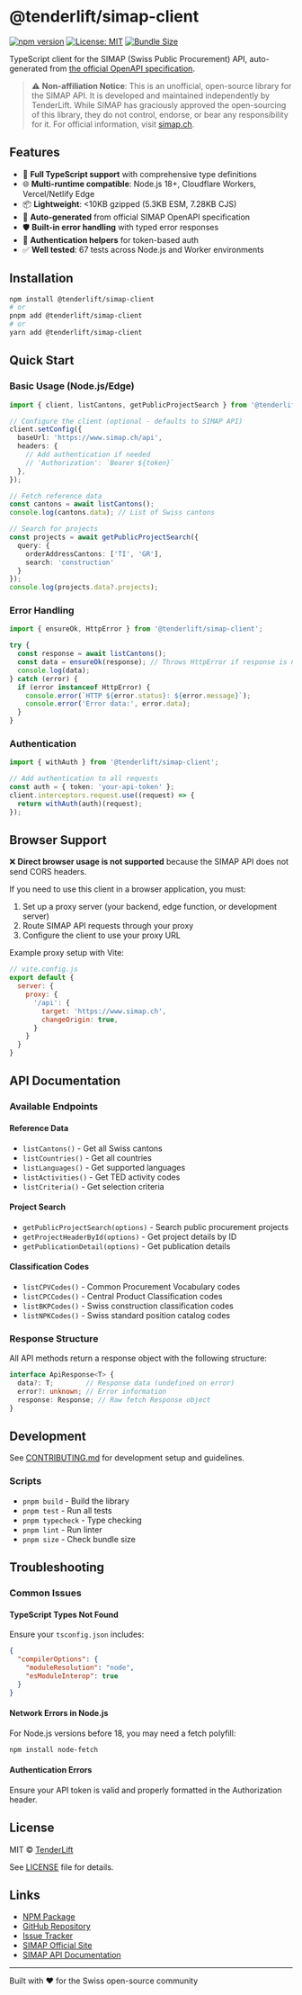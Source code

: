 # @tenderlift/simap-client

[![npm version](https://img.shields.io/npm/v/@tenderlift/simap-client.svg)](https://www.npmjs.com/package/@tenderlift/simap-client)
[![License: MIT](https://img.shields.io/badge/License-MIT-yellow.svg)](https://opensource.org/licenses/MIT)
[![Bundle Size](https://img.shields.io/bundlephobia/minzip/@tenderlift/simap-client)](https://bundlephobia.com/package/@tenderlift/simap-client)

TypeScript client for the SIMAP (Swiss Public Procurement) API, auto-generated from [the official OpenAPI specification](https://www.simap.ch/api/specifications/simap.yaml).

> ⚠️ **Non-affiliation Notice**: This is an unofficial, open-source library for the SIMAP API. It is developed and maintained independently by TenderLift. While SIMAP has graciously approved the open-sourcing of this library, they do not control, endorse, or bear any responsibility for it. For official information, visit [simap.ch](https://www.simap.ch).

## Features

- 🚀 **Full TypeScript support** with comprehensive type definitions
- 🌐 **Multi-runtime compatible**: Node.js 18+, Cloudflare Workers, Vercel/Netlify Edge
- 📦 **Lightweight**: <10KB gzipped (5.3KB ESM, 7.28KB CJS)
- 🔄 **Auto-generated** from official SIMAP OpenAPI specification
- 🛡️ **Built-in error handling** with typed error responses
- 🔑 **Authentication helpers** for token-based auth
- ✅ **Well tested**: 67 tests across Node.js and Worker environments

## Installation

```bash
npm install @tenderlift/simap-client
# or
pnpm add @tenderlift/simap-client
# or
yarn add @tenderlift/simap-client
```

## Quick Start

### Basic Usage (Node.js/Edge)

```typescript
import { client, listCantons, getPublicProjectSearch } from '@tenderlift/simap-client';

// Configure the client (optional - defaults to SIMAP API)
client.setConfig({
  baseUrl: 'https://www.simap.ch/api',
  headers: {
    // Add authentication if needed
    // 'Authorization': `Bearer ${token}`
  },
});

// Fetch reference data
const cantons = await listCantons();
console.log(cantons.data); // List of Swiss cantons

// Search for projects
const projects = await getPublicProjectSearch({
  query: {
    orderAddressCantons: ['TI', 'GR'],
    search: 'construction'
  }
});
console.log(projects.data?.projects);
```

### Error Handling

```typescript
import { ensureOk, HttpError } from '@tenderlift/simap-client';

try {
  const response = await listCantons();
  const data = ensureOk(response); // Throws HttpError if response is not ok
  console.log(data);
} catch (error) {
  if (error instanceof HttpError) {
    console.error(`HTTP ${error.status}: ${error.message}`);
    console.error('Error data:', error.data);
  }
}
```

### Authentication

```typescript
import { withAuth } from '@tenderlift/simap-client';

// Add authentication to all requests
const auth = { token: 'your-api-token' };
client.interceptors.request.use((request) => {
  return withAuth(auth)(request);
});
```

## Browser Support

❌ **Direct browser usage is not supported** because the SIMAP API does not send CORS headers.

If you need to use this client in a browser application, you must:
1. Set up a proxy server (your backend, edge function, or development server)
2. Route SIMAP API requests through your proxy
3. Configure the client to use your proxy URL

Example proxy setup with Vite:
```javascript
// vite.config.js
export default {
  server: {
    proxy: {
      '/api': {
        target: 'https://www.simap.ch',
        changeOrigin: true,
      }
    }
  }
}
```

## API Documentation

### Available Endpoints

#### Reference Data
- `listCantons()` - Get all Swiss cantons
- `listCountries()` - Get all countries
- `listLanguages()` - Get supported languages
- `listActivities()` - Get TED activity codes
- `listCriteria()` - Get selection criteria

#### Project Search
- `getPublicProjectSearch(options)` - Search public procurement projects
- `getProjectHeaderById(options)` - Get project details by ID
- `getPublicationDetail(options)` - Get publication details

#### Classification Codes
- `listCPVCodes()` - Common Procurement Vocabulary codes
- `listCPCCodes()` - Central Product Classification codes
- `listBKPCodes()` - Swiss construction classification codes
- `listNPKCodes()` - Swiss standard position catalog codes

### Response Structure

All API methods return a response object with the following structure:

```typescript
interface ApiResponse<T> {
  data?: T;        // Response data (undefined on error)
  error?: unknown; // Error information
  response: Response; // Raw fetch Response object
}
```

## Development

See [CONTRIBUTING.md](CONTRIBUTING.md) for development setup and guidelines.

### Scripts

- `pnpm build` - Build the library
- `pnpm test` - Run all tests
- `pnpm typecheck` - Type checking
- `pnpm lint` - Run linter
- `pnpm size` - Check bundle size

## Troubleshooting

### Common Issues

#### TypeScript Types Not Found
Ensure your `tsconfig.json` includes:
```json
{
  "compilerOptions": {
    "moduleResolution": "node",
    "esModuleInterop": true
  }
}
```

#### Network Errors in Node.js
For Node.js versions before 18, you may need a fetch polyfill:
```bash
npm install node-fetch
```

#### Authentication Errors
Ensure your API token is valid and properly formatted in the Authorization header.

## License

MIT © [TenderLift](https://github.com/tenderlift)

See [LICENSE](LICENSE) file for details.

## Links

- [NPM Package](https://www.npmjs.com/package/@tenderlift/simap-client)
- [GitHub Repository](https://github.com/tenderlift/simap-client)
- [Issue Tracker](https://github.com/tenderlift/simap-client/issues)
- [SIMAP Official Site](https://www.simap.ch)
- [SIMAP API Documentation](https://www.simap.ch/api-doc/)

---

Built with ❤️ for the Swiss open-source community